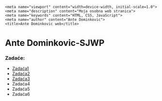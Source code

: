 <html lang="en"><head><meta http-equiv="Content-Type" content="text/html; charset=UTF-8">
    
    <meta name="viewport" content="width=device-width, initial-scale=1.0">
    <meta name="description" content="Moja osobna web stranica">
    <meta name="keywords" content="HTML, CSS, JavaScript">
    <meta name="author" content="Ante Dominkovic">
    <title>Ante Dominkovic web</title>
<style type="text/css" id="operaUserStyle"></style></head>
<body>
    <h1>Ante Dominkovic-SJWP </h1>
    <h3>Zadaće:</h3>
    <ul>
        <li><a href="zadace/zadaca1.html">Zadaća1</a></li>
        <li><a href="zadace/zadaca2.html">Zadaća2</a></li>
        <li><a href="zadace/zadaca3.html">Zadaća3</a></li>
        <li>Zadaća4</li>
        <li>Zadaća5</li>
        <li>Zadaća6</li>
    </ul>

</body>
</html>
